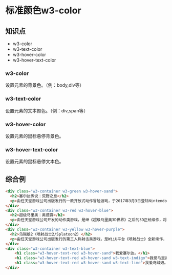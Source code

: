 标准颜色w3-color
======== 

## 知识点

* w3-color
* w3-text-color
* w3-hover-color
* w3-hover-text-color

### w3-color

设置元素的背景色。（例：body,div等）

### w3-text-color

设置元素的文本颜色。（例：div,span等）

### w3-hover-color

设置元素的鼠标悬停背景色。

### w3-hover-text-color

设置元素的鼠标悬停文本色。

## 综合例

~~~html
<div class="w3-container w3-green w3-hover-sand">
  <h2>塞尔达传说：荒野之息</h2>
  <p>由任天堂游戏公司出版发行的一款开放式动作冒险游戏，于2017年3月3日登陆Nintendo Switch平台为其首发护航，同时登陆WiiU平台。</p>
</div>
<div class="w3-container w3-red w3-hover-blue">
  <h2>超级马里奥：奥德赛</h2>
  <p>由任天堂游戏公司开发的动作类游戏，是继《超级马里奥3D世界》之后的3D正统续作，将于2017年11月登陆Nintendo Switch。</p>
</div>
<div class="w3-container w3-yellow w3-hover-purple">
  <h2>乌贼娘2（喷射战士2/Splatoon2）</h2>
  <p>由任天堂游戏公司出版发行的第三人称射击类游戏，是WiiU平台《喷射战士》全新续作，于2017年8月8日登陆Nintendo Switch。</p>
</div>
<div class="w3-container w3-text-blue">
    <h1 class="w3-hover-text-red w3-hover-sand">我爱塞尔达。</h1>
    <h1 class="w3-hover-text-red w3-hover-sand w3-text-indigo">我爱马里奥。</h1>
    <h1 class="w3-hover-text-red w3-hover-sand w3-text-lime">我爱乌贼娘。</h1>
</div>
~~~

